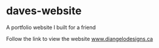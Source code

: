 # daves-website
A portfolio website I built for a friend

Follow the link to view the website
www.diangelodesigns.ca
